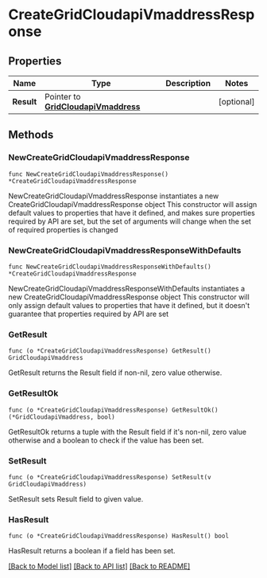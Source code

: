 # CreateGridCloudapiVmaddressResponse

## Properties

Name | Type | Description | Notes
------------ | ------------- | ------------- | -------------
**Result** | Pointer to [**GridCloudapiVmaddress**](GridCloudapiVmaddress.md) |  | [optional] 

## Methods

### NewCreateGridCloudapiVmaddressResponse

`func NewCreateGridCloudapiVmaddressResponse() *CreateGridCloudapiVmaddressResponse`

NewCreateGridCloudapiVmaddressResponse instantiates a new CreateGridCloudapiVmaddressResponse object
This constructor will assign default values to properties that have it defined,
and makes sure properties required by API are set, but the set of arguments
will change when the set of required properties is changed

### NewCreateGridCloudapiVmaddressResponseWithDefaults

`func NewCreateGridCloudapiVmaddressResponseWithDefaults() *CreateGridCloudapiVmaddressResponse`

NewCreateGridCloudapiVmaddressResponseWithDefaults instantiates a new CreateGridCloudapiVmaddressResponse object
This constructor will only assign default values to properties that have it defined,
but it doesn't guarantee that properties required by API are set

### GetResult

`func (o *CreateGridCloudapiVmaddressResponse) GetResult() GridCloudapiVmaddress`

GetResult returns the Result field if non-nil, zero value otherwise.

### GetResultOk

`func (o *CreateGridCloudapiVmaddressResponse) GetResultOk() (*GridCloudapiVmaddress, bool)`

GetResultOk returns a tuple with the Result field if it's non-nil, zero value otherwise
and a boolean to check if the value has been set.

### SetResult

`func (o *CreateGridCloudapiVmaddressResponse) SetResult(v GridCloudapiVmaddress)`

SetResult sets Result field to given value.

### HasResult

`func (o *CreateGridCloudapiVmaddressResponse) HasResult() bool`

HasResult returns a boolean if a field has been set.


[[Back to Model list]](../README.md#documentation-for-models) [[Back to API list]](../README.md#documentation-for-api-endpoints) [[Back to README]](../README.md)



